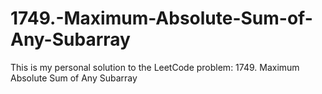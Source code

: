 # 1749.-Maximum-Absolute-Sum-of-Any-Subarray
This is my personal solution to the LeetCode problem: 1749. Maximum Absolute Sum of Any Subarray
